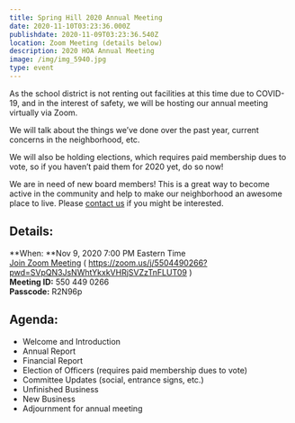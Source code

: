 ```yaml
---
title: Spring Hill 2020 Annual Meeting
date: 2020-11-10T03:23:36.000Z
publishdate: 2020-11-09T03:23:36.540Z
location: Zoom Meeting (details below)
description: 2020 HOA Annual Meeting
image: /img/img_5940.jpg
type: event
---
```

As the school district is not renting out facilities at this time due to COVID-19, and in the interest of safety, we will be hosting our annual meeting virtually via Zoom.

We will talk about the things we’ve done over the past year, current concerns in the neighborhood, etc.

We will also be holding elections, which requires paid membership dues to vote, so if you haven’t paid them for 2020 yet, do so now!

We are in need of new board members! This is a great way to become active in the community and help to make our neighborhood an awesome place to live. Please [contact us](mailto:rhspringhillhoa@gmail.com) if you might be interested.

## Details:

**When:  **Nov 9, 2020 7:00 PM Eastern Time\
[Join Zoom Meeting](https://zoom.us/j/5504490266?pwd=SVpQN3JsNWhtYkxkVHRjSVZzTnFLUT09) ( <https://zoom.us/j/5504490266?pwd=SVpQN3JsNWhtYkxkVHRjSVZzTnFLUT09> )\
**Meeting ID:** 550 449 0266\
**Passcode:** R2N96p

## Agenda:

* Welcome and Introduction
* Annual Report
* Financial Report
* Election of Officers (requires paid membership dues to vote)
* Committee Updates (social, entrance signs, etc.)
* Unfinished Business
* New Business
* Adjournment for annual meeting
